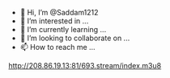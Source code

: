 - 👋 Hi, I’m @Saddam1212
- 👀 I’m interested in ...
- 🌱 I’m currently learning ...
- 💞️ I’m looking to collaborate on ...
- 📫 How to reach me ...

<!---
Saddam1212/Saddam1212 is a ✨ special ✨ repository because its `README.md` (this file) appears on your GitHub profile.
You can click the Preview link to take a look at your changes.
--->
http://208.86.19.13:81/693.stream/index.m3u8
